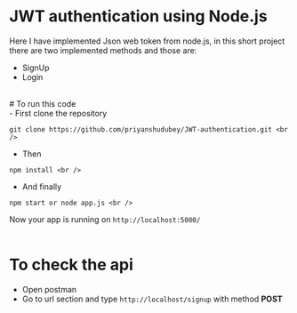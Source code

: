 # JWT authentication using Node.js
Here I have implemented Json web token from node.js, in this short project there are two implemented methods and those are: <br />
- SignUp <br />
- Login <br />
<br />
# To run this code <br />
- First clone the repository <br />

```
git clone https://github.com/priyanshudubey/JWT-authentication.git <br />
```

- Then <br />

```
npm install <br />
```
- And finally <br />
```
npm start or node app.js <br />
```
Now your app is running on `http://localhost:5000/` <br />
<br />
# To check the api <br />
- Open postman <br />
- Go to url section and type `http://localhost/signup` with method **POST**
